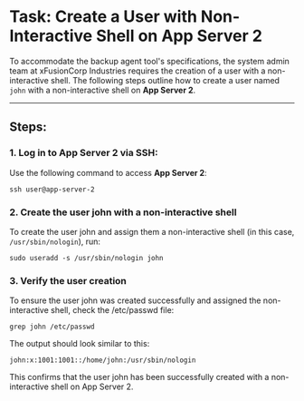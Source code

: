 # Task: Create a User with Non-Interactive Shell on App Server 2

To accommodate the backup agent tool's specifications, the system admin team at xFusionCorp Industries requires the creation of a user with a non-interactive shell. The following steps outline how to create a user named `john` with a non-interactive shell on **App Server 2**.

---

## Steps:

### 1. Log in to App Server 2 via SSH:
Use the following command to access **App Server 2**:

`ssh user@app-server-2`

### 2. Create the user john with a non-interactive shell

To create the user john and assign them a non-interactive shell (in this case, `/usr/sbin/nologin`), run:

`sudo useradd -s /usr/sbin/nologin john`

### 3. Verify the user creation
To ensure the user john was created successfully and assigned the non-interactive shell, check the /etc/passwd file:

`grep john /etc/passwd`

The output should look similar to this:

`john:x:1001:1001::/home/john:/usr/sbin/nologin`

This confirms that the user john has been successfully created with a non-interactive shell on App Server 2.
